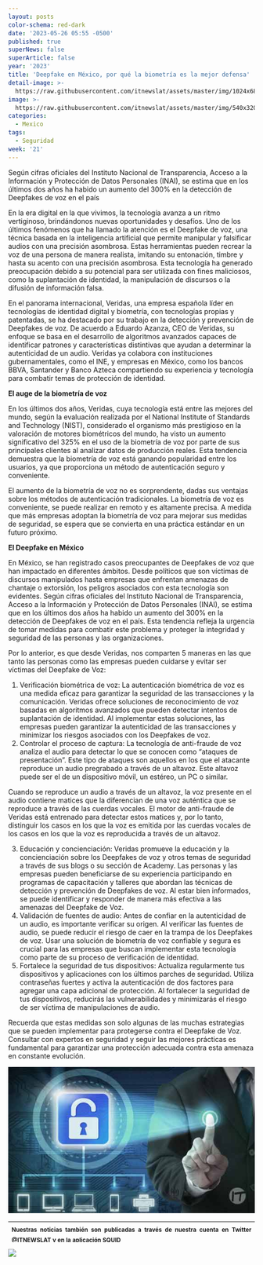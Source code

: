 ```yaml
---
layout: posts
color-schema: red-dark
date: '2023-05-26 05:55 -0500'
published: true
superNews: false
superArticle: false
year: '2023'
title: 'Deepfake en México, por qué la biometría es la mejor defensa'
detail-image: >-
  https://raw.githubusercontent.com/itnewslat/assets/master/img/1024x680/Biometrica-g.jpg
image: >-
  https://raw.githubusercontent.com/itnewslat/assets/master/img/540x320/Biometrica-p.jpg
categories:
  - Mexico
tags:
  - Seguridad
week: '21'
---
```

Según cifras oficiales del Instituto Nacional de Transparencia, Acceso a la Información y Protección de Datos Personales (INAI), se estima que en los últimos dos años ha habido un aumento del 300% en la detección de Deepfakes de voz en el país
 
En la era digital en la que vivimos, la tecnología avanza a un ritmo vertiginoso, brindándonos nuevas oportunidades y desafíos. Uno de los últimos fenómenos que ha llamado la atención es el Deepfake de voz, una técnica basada en la inteligencia artificial que permite manipular y falsificar audios con una precisión asombrosa. Estas herramientas pueden recrear la voz de una persona de manera realista, imitando su entonación, timbre y hasta su acento con una precisión asombrosa. Esta tecnología ha generado preocupación debido a su potencial para ser utilizada con fines maliciosos, como la suplantación de identidad, la manipulación de discursos o la difusión de información falsa.
 
En el panorama internacional, Veridas, una empresa española líder en tecnologías de identidad digital y biometría, con tecnologías propias y patentadas, se ha destacado por su trabajo en la detección y prevención de Deepfakes de voz. De acuerdo a Eduardo Azanza, CEO  de Veridas, su enfoque se basa en el desarrollo de algoritmos avanzados capaces de identificar patrones y características distintivas que ayudan a determinar la autenticidad de un audio. Veridas ya colabora con instituciones gubernamentales, como el INE, y empresas en México, como los bancos BBVA, Santander y Banco Azteca compartiendo su experiencia y tecnología para combatir temas de protección de identidad.
 
**El auge de la biometría de voz**
 
En los últimos dos años, Veridas, cuya tecnología está entre las mejores del mundo, según la evaluación realizada por el National Institute of Standards and Technology (NIST), considerado el organismo más prestigioso en la valoración de motores biométricos del mundo, ha visto un aumento significativo del 325% en el uso de la biometría de voz por parte de sus principales clientes al analizar datos de producción reales. Esta tendencia demuestra que la biometría de voz está ganando popularidad entre los usuarios, ya que proporciona un método de autenticación seguro y conveniente.
 
El aumento de la biometría de voz no es sorprendente, dadas sus ventajas sobre los métodos de autenticación tradicionales. La biometría de voz es conveniente, se puede realizar en remoto y es altamente precisa. A medida que más empresas adoptan la biometría de voz para mejorar sus medidas de seguridad, se espera que se convierta en una práctica estándar en un futuro próximo.
 
**El Deepfake en México**
 
En México, se han registrado casos preocupantes de Deepfakes de voz que han impactado en diferentes ámbitos. Desde políticos que son víctimas de discursos manipulados hasta empresas que enfrentan amenazas de chantaje o extorsión, los peligros asociados con esta tecnología son evidentes. Según cifras oficiales del Instituto Nacional de Transparencia, Acceso a la Información y Protección de Datos Personales (INAI), se estima que en los últimos dos años ha habido un aumento del 300% en la detección de Deepfakes de voz en el país. Esta tendencia refleja la urgencia de tomar medidas para combatir este problema y proteger la integridad y seguridad de las personas y las organizaciones.
 
Por lo anterior, es que desde Veridas, nos comparten 5 maneras en las que tanto las personas como las empresas pueden cuidarse y evitar ser víctimas del Deepfake de Voz:
 

1. Verificación biométrica de voz: La autenticación biométrica de voz es una medida eficaz para garantizar la seguridad de las transacciones y la comunicación. Veridas ofrece soluciones de reconocimiento de voz basadas en algoritmos avanzados que pueden detectar intentos de suplantación de identidad. Al implementar estas soluciones, las empresas pueden garantizar la autenticidad de las transacciones y minimizar los riesgos asociados con los Deepfakes de voz.
1. Controlar el proceso de captura: La tecnología de anti-fraude de voz analiza el audio para detectar lo que se conocen como “ataques de presentación”. Este tipo de ataques son aquellos en los que el atacante reproduce un audio pregrabado a través de un altavoz. Este altavoz puede ser el de un dispositivo móvil, un estéreo, un PC o similar.

 
Cuando se reproduce un audio a través de un altavoz, la voz presente en el audio contiene matices que la diferencian de una voz auténtica que se reproduce a través de las cuerdas vocales. El motor de anti-fraude de Veridas está entrenado para detectar estos matices y, por lo tanto, distinguir los casos en los que la voz es emitida por las cuerdas vocales de los casos en los que la voz es reproducida a través de un altavoz.

3. Educación y concienciación: Veridas promueve la educación y la concienciación sobre los Deepfakes de voz y otros temas de seguridad a través de sus blogs o su sección de Academy. Las personas y las empresas pueden beneficiarse de su experiencia participando en programas de capacitación y talleres que abordan las técnicas de detección y prevención de Deepfakes de voz. Al estar bien informados, se puede identificar y responder de manera más efectiva a las amenazas del Deepfake de Voz.
4. Validación de fuentes de audio: Antes de confiar en la autenticidad de un audio, es importante verificar su origen. Al verificar las fuentes de audio, se puede reducir el riesgo de caer en la trampa de los Deepfakes de voz. Usar una solución de biometría de voz confiable y segura es crucial para las empresas que buscan implementar esta tecnología como parte de su proceso de verificación de identidad. 
5. Fortalece la seguridad de tus dispositivos: Actualiza regularmente tus dispositivos y aplicaciones con los últimos parches de seguridad. Utiliza contraseñas fuertes y activa la autenticación de dos factores para agregar una capa adicional de protección. Al fortalecer la seguridad de tus dispositivos, reducirás las vulnerabilidades y minimizarás el riesgo de ser víctima de manipulaciones de audio.

 
Recuerda que estas medidas son solo algunas de las muchas estrategias que se pueden implementar para protegerse contra el Deepfake de Voz. Consultar con expertos en seguridad y seguir las mejores prácticas es fundamental para garantizar una protección adecuada contra esta amenaza en constante evolución.

![](https://raw.githubusercontent.com/itnewslat/assets/master/img/540x320/Biometrica-p.jpg)

<table style="height: 42px;" width="569">
<tbody>
<tr>
<td style="text-align: justify;"><sub><strong>Nuestras noticias también son publicadas a través de nuestra cuenta en Twitter <a href="https://twitter.com/itnewslat?lang=es">@ITNEWSLAT</a> y en la aplicación <a href="https://squidapp.co/en/">SQUID</a></strong></sub></td>
</tr>
</tbody>
</table>
<img src="https://tracker.metricool.com/c3po.jpg?hash=56f88a41e39ab42c063cc51676587a04"/>